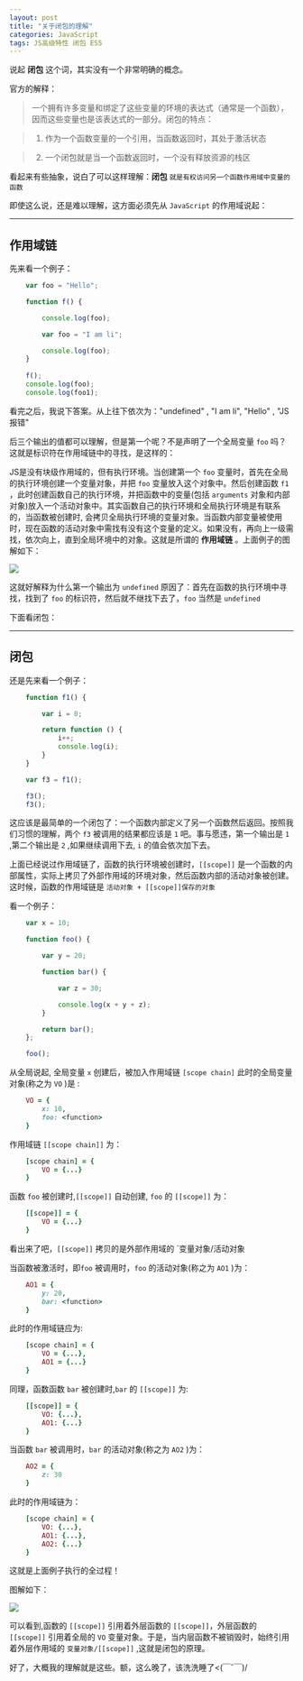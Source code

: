 ```yaml
---
layout: post
title: "关于闭包的理解"
categories: JavaScript
tags: JS高级特性 闭包 ES5
---
```


说起 **闭包** 这个词，其实没有一个非常明确的概念。

官方的解释：

> 一个拥有许多变量和绑定了这些变量的环境的表达式（通常是一个函数），因而这些变量也是该表达式的一部分。闭包的特点：

>1. 作为一个函数变量的一个引用，当函数返回时，其处于激活状态 

>2. 一个闭包就是当一个函数返回时，一个没有释放资源的栈区


看起来有些抽象，说白了可以这样理解：**闭包** `就是有权访问另一个函数作用域中变量的函数` 

即使这么说，还是难以理解，这方面必须先从 `JavaScript` 的作用域说起：

---

## 作用域链

先来看一个例子：

```js
    var foo = "Hello";

    function f() {

        console.log(foo); 

        var foo = "I am li";

        console.log(foo); 
    }
    
    f();
    console.log(foo); 
    console.log(foo1);
```

看完之后，我说下答案。从上往下依次为："undefined" , "I am li", "Hello" , "JS报错"

后三个输出的值都可以理解，但是第一个呢？不是声明了一个全局变量 `foo` 吗？这就是标识符在作用域链中的寻找，是这样的：

JS是没有块级作用域的，但有执行环境。当创建第一个 `foo` 变量时，首先在全局的执行环境创建一个变量对象，并把 `foo` 变量放入这个对象中。然后创建函数 `f1` ，此时创建函数自己的执行环境，并把函数中的变量(包括 `arguments` 对象和内部对象)放入一个活动对象中。其实函数自己的执行环境和全局执行环境是有联系的，当函数被创建时, 会拷贝全局执行环境的变量对象。当函数内部变量被使用时，现在函数的活动对象中需找有没有这个变量的定义。如果没有，再向上一级需找，依次向上，直到全局环境中的对象。这就是所谓的 **作用域链** 。上面例子的图解如下：

![](http://7xr2ek.com1.z0.glb.clouddn.com/blog/image/closures1.png)

这就好解释为什么第一个输出为 `undefined` 原因了：首先在函数的执行环境中寻找，找到了 `foo` 的标识符，然后就不继找下去了，`foo` 当然是 `undefined` 

下面看闭包：

---

## 闭包

还是先来看一个例子：

```js
    function f1() {

        var i = 0;

        return function () {
            i++;
            console.log(i);
        }
    }

    var f3 = f1();

    f3();
    f3();
```

这应该是最简单的一个闭包了：一个函数内部定义了另一个函数然后返回。按照我们习惯的理解，两个 `f3` 被调用的结果都应该是 `1` 吧。事与愿违，第一个输出是 `1` ,第二个输出是 `2` ,如果继续调用下去, `i` 的值会依次加下去。

上面已经说过作用域链了，函数的执行环境被创建时，`[[scope]]` 是一个函数的内部属性，实际上拷贝了外部作用域的环境对象，然后函数内部的活动对象被创建。这时候，函数的作用域链是 `活动对象 + [[scope]]保存的对象` 

看一个例子：

```js
    var x = 10;

    function foo() {

        var y = 20;

        function bar() {

            var z = 30;

            console.log(x + y + z);
        }

        return bar();
    };

    foo();
```

从全局说起, 全局变量 `x` 创建后，被加入作用域链 `[scope chain]` 此时的全局变量对象(称之为 `VO` )是 :

```ruby
    VO = {
        x: 10,
        foo: <function>
    }
```

作用域链 `[[scope chain]]` 为：

```ruby
    [scope chain] = {
        VO = {...}
    }
```

函数 `foo` 被创建时,`[[scope]]` 自动创建, `foo` 的 `[[scope]]` 为：

```ruby
    [[scope]] = {
        VO = {...}
    }
```

看出来了吧，`[[scope]]` 拷贝的是外部作用域的 `变量对象/活动对象

当函数被激活时，即`foo` 被调用时，`foo` 的活动对象(称之为 `AO1` )为：

```ruby
    AO1 = {
        y: 20,
        bar: <function>
    }
```

此时的作用域链应为:

```ruby
    [scope chain] = {
        VO = {...},
        AO1 = {...}
    }
```

同理，函数函数 `bar` 被创建时,`bar` 的 `[[scope]]` 为:

```ruby
    [[scope]] = {
        VO: {...},
        AO1: {...}
    }
```

当函数 `bar` 被调用时，`bar` 的活动对象(称之为 `AO2` )为：

```ruby
    AO2 = {
        z: 30
    }
```

此时的作用域链为：

```ruby
    [scope chain] = {
        VO: {...},
        AO1: {...},
        AO2: {...}
    }
```

这就是上面例子执行的全过程！

图解如下：

![](http://7xr2ek.com1.z0.glb.clouddn.com/blog/image/closures2.png)

可以看到,函数的 `[[scope]]` 引用着外层函数的 `[[scope]]`，外层函数的 `[[scope]]` 引用着全局的 `VO` 变量对象。于是，当内层函数不被销毁时，始终引用着外层作用域的 `变量对象/[[scope]]` ,这就是闭包的原理。

好了，大概我的理解就是这些。额，这么晚了，该洗洗睡了<(￣ˇ￣)/